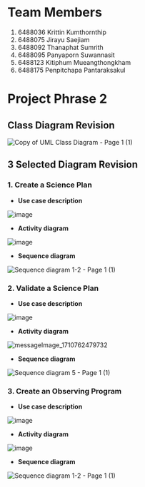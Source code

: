 # Team Members
1. 6488036 Krittin Kumthornthip
2. 6488075 Jirayu Saejiam
3. 6488092 Thanaphat Sumrith
4. 6488095 Panyaporn Suwannasit
5. 6488123 Kitiphum Mueangthongkham
6. 6488175 Penpitchapa Pantaraksakul

# Project Phrase 2
## Class Diagram Revision
![Copy of UML Class Diagram - Page 1 (1)](https://github.com/ICT-Mahidol/Gemini-2023/assets/94012979/2f4b0f86-a6c1-4edf-acc3-74b53bcf0b1b)

## 3 Selected Diagram Revision
### 1. Create a Science Plan
- **Use case description**

![image](https://github.com/ICT-Mahidol/Gemini-2023/assets/94012979/c1486fee-6ae7-4206-8d95-80908b45ac51)

- **Activity diagram**

![image](https://github.com/ICT-Mahidol/Gemini-2023/assets/94012979/9946d0a0-1f23-475b-b2fb-df2f8f830d33)

- **Sequence diagram**

![Sequence diagram 1-2 - Page 1 (1)](https://github.com/ICT-Mahidol/Gemini-2023/assets/94012979/00c44fcf-ba76-4159-af98-7b494c471794)


### 2. Validate a Science Plan
- **Use case description**

![image](https://github.com/ICT-Mahidol/Gemini-2023/assets/94012979/3e518a0b-0143-4e1f-b148-6185e3b17e18)

- **Activity diagram**

![messageImage_1710762479732](https://github.com/ICT-Mahidol/Gemini-2023/assets/94012979/518feb6b-29e5-47cf-ad7b-26b5a7f8ab3f)

- **Sequence diagram**

![Sequence diagram 5 - Page 1 (1)](https://github.com/ICT-Mahidol/Gemini-2023/assets/94012979/924125b3-b972-4128-8145-e8a8cf7fa41e)


### 3. Create an Observing Program
- **Use case description**

![image](https://github.com/ICT-Mahidol/Gemini-2023/assets/94012979/c72d1c03-1f33-41ff-865e-2c35d0ab7b40)

- **Activity diagram**

![image](https://github.com/ICT-Mahidol/Gemini-2023/assets/94012979/0f55c2a5-4549-4b89-8d01-c3b4f5e19328)

- **Sequence diagram**

![Sequence diagram 1-2 - Page 1 (1)](https://github.com/ICT-Mahidol/Gemini-2023/assets/94012979/f225ff02-4346-4205-993f-b9f37809ed40)
